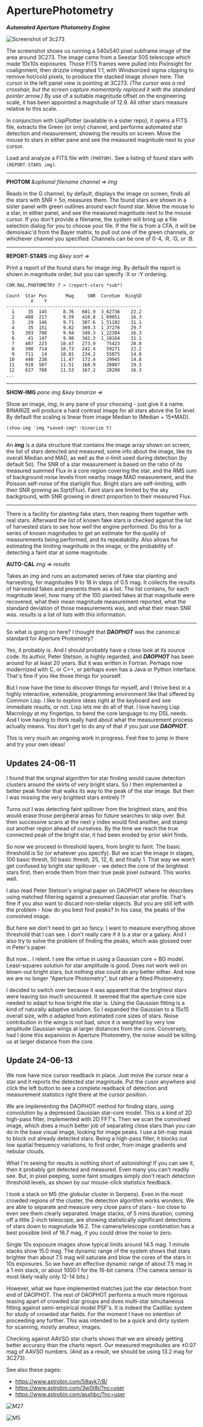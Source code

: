 # AperturePhotometry

_**Automated Aperture Photometry Engine**_ 


![Screenshot of 3c273](https://github.com/dbmcclain/AperturePhotometry/assets/3160577/f7bb2c68-9346-4a18-8934-4a6ca91ef306)

The screenshot shows us running a 540x540 pixel subframe image of the area around 3C273. The image came from a Seestar 50S telescope which made 10x10s exposures. Those FITS frames were pulled into PixInsight for coalignment, then drizzle integrated 1:1, with Windsorized sigma clipping to remove hot/cold pixels, to produce the stacked image shown here. The cursor in the left panel view is pointing at 3C273. _(The cursor was a red crosshair, but the screen capture momentarily replaced it with the standard pointer arrow.)_ By use of a suitable magnitude offset on the engineering scale, it has been appointed a magnitude of 12.9. All other stars measure relative to this scale.

In conjunction with LispPlotter (available in a sister repo), it opens a FITS file, extracts the Green (or only) channel, and performs automated star detection and measurement, showing the results on screen. Move the mouse to stars in either pane and see the measured magnitude next to your cursor. 

Load and analyze a FITS file with `(PHOTOM)`. See a listing of found stars with `(REPORT-STARS img)`.

---
**PHOTOM** _&optional filename channel => img_

Reads in the G channel, by default, displays the image on screen, finds all the stars with SNR > 5σ, measures them. The found stars are shown in a sister panel with green outlines around each found star. Move the mouse to a star, in either panel, and see the measured magnitude next to the mouse cursor. If you don't provide a filename, the system will bring up a file selection dialog for you to choose your file. If the file is from a CFA, it will be demoisaic'd from the Bayer matrix, to pull out one of the green channels, or whichever channel you specified. Channels can be one of 0-4, :R, :G, or :B.

---
**REPORT-STARS** _img &key sort =>_

Print a report of the found stars for image _img_. By default the report is shown in magnitude order, but you can specify :X or :Y ordering.

```
COM.RAL.PHOTOMETRY 7 > (report-stars *sub*)

Count  Star Pos       Mag     SNR  CoreSum  RingSD
         X    Y
--------------------------------------------------
  1     35  145      8.76   601.9  3_62736    22.2
  2    408  217      9.59   410.8  1_69051    16.3
  3     29  146      9.71   387.6  1_51182    31.1
  4     35  151      9.82   369.3  1_37276    29.7
  5    393  708      9.94   349.3  1_22304    16.3
  6     41  147      9.98   342.3  1_18164    31.1
  7    407  223     10.47   273.9    75423    20.8
  8    390  714     10.73   242.4    59271    22.2
  9    711   14     10.81   234.2    55075    14.8
 10    440  238     11.47   172.4    29945    14.8
 11    918  507     11.51   168.9    28887    19.3
 12    627  788     11.53   167.2    28208    16.3
...
```
---

**SHOW-IMG** _pane img &key binarize =>_

Show an image, _img_, in any pane of your choosing - just give it a name. BINARIZE will produce a hard contrast image for all stars above the 5σ level. By default the scaling is linear from image Median to (Median + 15*MAD).

`(show-img 'img *saved-img* :binarize t)`

---
An _**img**_ is a data structure that contains the image array shown on screen, the list of stars detected and measured, some info about the image, like its overall Median and MAD, as well as the σ-limit used during detection (by default 5σ). The SNR of a star measurement is based on the ratio of its measured summed Flux in a core region covering the star, and the RMS sum of background noise levels from nearby image MAD measurement, and the Poisson self-noise of the starlight flux. Bright stars are self-limiting, with their SNR growing as Sqrt(Flux). Faint stars are limited by the sky background, with SNR growing in direct proportion to their measured Flux.

---
There is a facility for planting fake stars, then reaping them together with real stars. Afterward the list of known fake stars is checked against the list of harvested stars to see how well the engine performed. Do this for a series of known magnitudes to get an estimate for the quality of measurements being performed, and its repeatability. Also allows for estimating the limiting magnitude in the image, or the probability of detecting a faint star at some magnitude.

**AUTO-CAL** _img => results_

Takes an _img_ and runs an automated series of fake star planting and harvesting, for magnitudes 9 to 18 in steps of 0.5 mag. It collects the results of harvested fakes and presents them as a list. The list contains, for each magnitude level, how many of the 100 planted fakes at that magnitude were recovered, what their mean magnitude measurement reported, what the standard deviation of those measurements was, and what their mean SNR was. _results_ is a list of lists with this information.

---
So what is going on here? I thought that _**DAOPHOT**_ was the canonical standard for Aperture Photometry?

Yes, it probably is. And I should probably have a close look at its source code. Its author, Peter Stetson, is highly regarded, and _**DAOPHOT**_ has been around for at least 20 years. But it was written in Fortran. Perhaps now modernized with C, or C++, or perhaps even has a Java or Python interface. That's fine if you like those things for yourself.

But I now have the time to discover things for myself, and I thrive best in a highly interactive, extensible, programming environment like that offered by Common Lisp. I like to explore ideas right at the keyboard and see immediate results, or not. Lisp lets me do all of that. I love having Lisp Macrology at my fingertips, to bend the core language to my DSL needs. And I love having to think really hard about what the measurement process actually means. You don't get to do any of that if you just use _**DAOPHOT**_.

This is very much an ongoing work in progress. Feel free to jump in there and try your own ideas!

Updates 24-06-11
---
I found that the original algorithm for star finding would cause detection clusters around the skirts of very bright stars. So I then implemented a better peak finder that walks its way to the peak of the star image. But then I was missing the very brightest stars entirely !?

Turns out I was detecting faint spillover from the brightest stars, and this would erase those peripheral areas for future searches to skip over. But then successive scans at the next y index would find another, and stamp out another region ahead of ourselves. By the time we reach the true connected peak of the bright star, it had been eroded by prior skirt finds.

So now we proceed in threshold layers, from bright to faint. The basic threshold is 5σ (or whatever you specify). But we scan the image in stages, 100 basic thresh, 50 basic thresh, 25, 12, 6, and finally 1. That way we won't get confused by bright star spillover - we detect the core of the brightest stars first, then erode them from their true peak pixel outward. This works well.

I also read Peter Stetson's original paper on DAOPHOT where he describes using matched filtering against a presumed Gaussian star profile. That's fine if you also want to discard non-stellar objects. But you are still left with the problem - how do you best find peaks? In his case, the peaks of the convolved image.

But here we don't need to get so fancy. I want to measure everything above threshold that I can see. I don't really care if it is a star or a galaxy. And I also try to solve the problem of finding the peaks, which was glossed over in Peter's paper.

But now... I relent. I see the virtue in using a Gaussian core + BG model. Least-squares solution for star amplitude is good. Does not work well on blown-out bright stars, but nothing else could do any better either. And now we are no longer "Aperture Photometry", but rather a fitted Photometry. 

I decided to switch over because it was apparent that the brightest stars were leaving too much uncounted. It seemed that the aperture core size needed to adapt to how bright the star is. Using the Gaussian fitting is a kind of naturally adaptive solution. So I expanded the Gaussian to a 15x15 overall size, with σ adapted from estimated core sizes of stars. Noise contribution in the wings is not bad, since it is weighted by very low amplitude Gaussian wings at larger distances from the core. Conversely, had I done this expansion in Aperture Photometry, the noise would be killing us at larger distance from the core.

Update 24-06-13
---
We now have nice cursor readback in place. Just move the cursor near a star and it reports the detected star magnitude. Put the cusor anywhere and click the left button to see a complete readback of detection and measurement statistics right there at the cursor position. 

We are implementing the DAOPHOT method for finding stars, using convolution by a depressed Gaussian star-core model. This is a kind of 2D high-pass filter, implemented with 2D FFT's. Then we scan the convolved image, which does a much better job of separating close stars than you can do in the base visual image, looking for image peaks. I use a bit-map mask to block out already detected stars. Being a high-pass filter, it blocks out low spatial frequency variations, to first order, from image gradients and nebular clouds.

What I'm seeing for results is nothing short of astonishing! If you can see it, then it probably got detected and measured. Even many you can't readily see. But, in pixel peeping, some faint smudges simply don't reach detection threshold levels, as shown by our mouse-click statistics feedback. 

I took a stack on M5 (the globular cluster in Serpens). Even in the most crowded regions of the cluster, the detection algorithm works wonders. We are able to separate and measure very close pairs of stars - too close to even see them clearly separated. Image stacks, of 5 mins duration, coming off a little 2-inch telescope, are showing statistically significant detections of stars down to magnutude 16.2. The camera/telescope combination has a best possible limit of 16.7 mag, if you could drive the noise to zero. 

Single 10s exposure images show typical limits around 14.5 mag. 1 minute stacks show 15.0 mag. The dynamic range of the system shows that stars brighter than about 7.5 mag will saturate and blow the cores of the stars in 10s exposures. So we have an effective dynamic range of about 7.5 mag in a 1 min stack, or about 1000:1 for the 16-bit camera. (The camera sensor is most likely really only 12-14 bits.)

However, what we have implemented matches just the star detection front end of DAOPHOT. The rest of DAOPHOT performs a much more rigorous teasing apart of crowded star groups and does multi-star simultaneous fitting against semi-empirical model PSF's. It is indeed the Cadillac system for study of crowded star fields. For the moment I have no intention of proceeding any further. This was intended to be a quick and dirty system for scanning, mostly amateur, images.

Checking against AAVSO star charts shows that we are already getting better accuracy than the charts report. Our measured magnitudes are ±0.07 mag of AAVSO numbers. (And as a result, we should be using 13.2 mag for 3C273).

See also these pages: 
  - https://www.astrobin.com/59avk7/B/
  - https://www.astrobin.com/3w0t8i/?nc=user
  - https://www.astrobin.com/asxhbc/?nc=user

![M27](https://github.com/dbmcclain/AperturePhotometry/assets/3160577/236fc8a5-ac5f-4642-baaf-a4e890332623)

![M5](https://github.com/dbmcclain/AperturePhotometry/assets/3160577/cf2d3896-586a-4db7-ae8c-a5a2a2ef357d)

